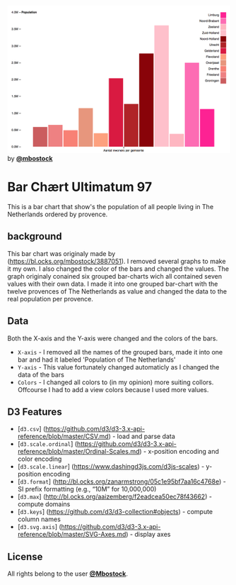 ![Preview picture of the bar-chart][cover]
 by [**@mbostock**][block-author]

# Bar Chært Ultimatum 97

This is a bar chart that show's the population of all people living in The Netherlands ordered by provence.

## background 

This bar chart was originaly made by (https://bl.ocks.org/mbostock/3887051). I removed several graphs to make it my own. I also changed the color of the bars and changed the values. The graph originaly conained six grouped bar-charts wich all contained seven values with their own data. I made it into one grouped bar-chart with the twelve provences of The Netherlands as value and changed the data to the real population per provence.

## Data

Both the X-axis and the Y-axis were changed and the colors of the bars.

* `X-axis` - I removed all the names of the grouped bars, made it into one bar and had it labeled 'Population of The Netherlands'
* `Y-axis` - This value fortunately changed automaticly as I changed the data of the bars
* `Colors` - I changed all colors to (in my opinion) more suiting collors. Offcourse I had to add a view colors because I used more values.

## D3 Features

*  [`d3.csv`] (https://github.com/d3/d3-3.x-api-reference/blob/master/CSV.md) - load and parse data
*  [`d3.scale.ordinal`] (https://github.com/d3/d3-3.x-api-reference/blob/master/Ordinal-Scales.md) - x-position encoding and color encoding
*  [`d3.scale.linear`] (https://www.dashingd3js.com/d3js-scales) - y-position encoding
*  [`d3.format`] (http://bl.ocks.org/zanarmstrong/05c1e95bf7aa16c4768e) - SI prefix formatting (e.g., “10M” for 10,000,000)
*  [`d3.max`] (http://bl.ocks.org/aaizemberg/f2eadcea50ec78f43662) - compute domains
*  [`d3.keys`] (https://github.com/d3/d3-collection#objects) - compute column names
*  [`d3.svg.axis`] (https://github.com/d3/d3-3.x-api-reference/blob/master/SVG-Axes.md) - display axes

## License

All rights belong to the user [**@Mbostock**][block-author]. 

[block-author]: https://bl.ocks.org/mbostock

[cover]: preview.png 
